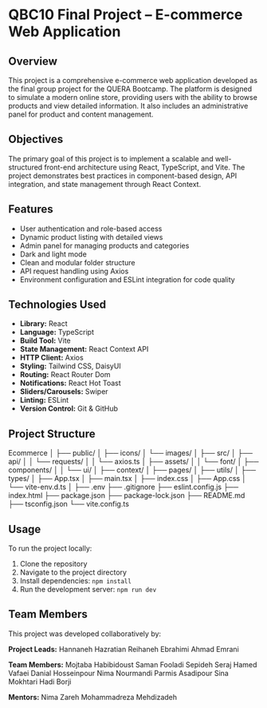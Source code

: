 # QBC10 Final Project – E-commerce Web Application

## Overview

This project is a comprehensive e-commerce web application developed as the final group project for the QUERA Bootcamp. The platform is designed to simulate a modern online store, providing users with the ability to browse products and view detailed information. It also includes an administrative panel for product and content management.

## Objectives

The primary goal of this project is to implement a scalable and well-structured front-end architecture using React, TypeScript, and Vite. The project demonstrates best practices in component-based design, API integration, and state management through React Context.

## Features

- User authentication and role-based access
- Dynamic product listing with detailed views
- Admin panel for managing products and categories
- Dark and light mode
- Clean and modular folder structure
- API request handling using Axios
- Environment configuration and ESLint integration for code quality

## Technologies Used

- **Library:** React
- **Language:** TypeScript
- **Build Tool:** Vite
- **State Management:** React Context API
- **HTTP Client:** Axios
- **Styling:** Tailwind CSS, DaisyUI
- **Routing:** React Router Dom
- **Notifications:** React Hot Toast
- **Sliders/Carousels:** Swiper
- **Linting:** ESLint
- **Version Control:** Git & GitHub

## Project Structure

Ecommerce
│
├── public/
│ ├── icons/
│ └── images/
│
├── src/
│ ├── api/
│ │ └── requests/
│ │ └── axios.ts
│ ├── assets/
│ │ └── font/
│ ├── components/
│ │ └── ui/
│ ├── context/
│ ├── pages/
│ ├── utils/
│ ├── types/
│ ├── App.tsx
│ ├── main.tsx
│ ├── index.css
│ ├── App.css
│ └── vite-env.d.ts
│
├── .env
├── .gitignore
├── eslint.config.js
├── index.html
├── package.json
├── package-lock.json
├── README.md
├── tsconfig.json
└── vite.config.ts

## Usage

To run the project locally:

1. Clone the repository
2. Navigate to the project directory
3. Install dependencies:
   `npm install`
4. Run the development server:
   `npm run dev`

## Team Members

This project was developed collaboratively by:

**Project Leads:**
Hannaneh Hazratian
Reihaneh Ebrahimi
Ahmad Emrani

**Team Members:**
Mojtaba Habibidoust
Saman Fooladi
Sepideh Seraj
Hamed Vafaei
Danial Hosseinpour
Nima Nourmandi
Parmis Asadipour
Sina Mokhtari
Hadi Borji

**Mentors:**
Nima Zareh
Mohammadreza Mehdizadeh
